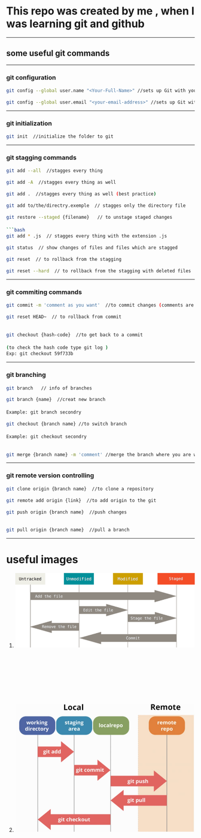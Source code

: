 # This repo was created by me , when I was learning git and github
---
## some useful **git commands** 
---
### **git configuration**

```bash
git config --global user.name "<Your-Full-Name>" //sets up Git with your name
```

```bash
git config --global user.email "<your-email-address>" //sets up Git with your email
```

---
### **git initialization** 

```bash
git init  //initialize the folder to git
```
 
---
### **git stagging commands**
```bash
git add --all  //stagges every thing
```

```bash
git add -A  //stagges every thing as well
```
```bash
git add .  //stagges every thing as well (best practice)
```

```bash
git add to/the/directry.exemple  // stagges only the directory file
```

```bash
git restore --staged {filename}   // to unstage staged changes

```bash
git add * .js  // stagges every thing with the extension .js 
```

```bash
git status  // show changes of files and files which are stagged
```

```bash
git reset  // to rollback from the stagging 
```

```bash
git reset --hard  // to rollback from the stagging with deleted files
```

---
### **git commiting commands**
```bash
git commit -m 'comment as you want'  //to commit changes (comments are highly recommended) 
```

```bash
git reset HEAD~  // to rollback from commit
```

```bash 

git checkout {hash-code}  //to get back to a commit 

(to check the hash code type git log ) 
Exp: git checkout 59f733b
```


---
### **git branching**
```bash
git branch   // info of branches 
```

```bash
git branch {name}  //creat new branch

Example: git branch secondry
```

```bash 
git checkout {branch name} //to switch branch

Example: git checkout secondry
```

```bash

git merge {branch name} -m 'comment' //merge the branch where you are with other one
```


---
### **git remote version controlling**

```bash
git clone origin {branch name}  //to clone a repository
```

```bash
git remote add origin {link}  //to add origin to the git
```

```bash 
git push origin {branch name}  //push changes 
```

```bash

git pull origin {branch name}  //pull a branch

```


---
# **useful images** 

1. ![lifecycle of git ](./images/lifecycleofgit.png)
<br>
<br>
<br>
<br>
<br>
<br>
<br>

2. ![git and github](./images/gitandgithub.png)
